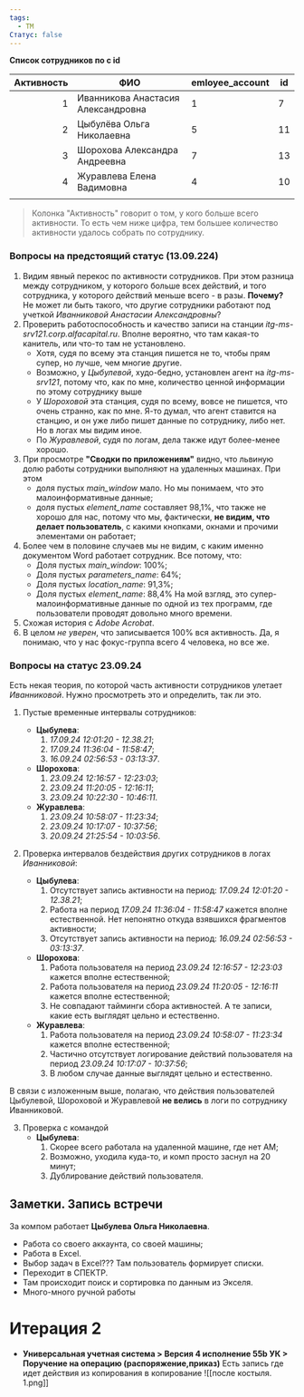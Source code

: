 ```yaml
---
tags:
  - TM
Статус: false
---
```

**Список сотрудников по с id**

| **Активность** | **ФИО**                            | **emloyee_account** | **id** |
| -------------: | ---------------------------------- | ------------------- | ------ |
|              1 | Иванникова Анастасия Александровна | 1                   | 7      |
|              2 | Цыбулёва Ольга Николаевна          | 5                   | 11     |
|              3 | Шорохова Александра Андреевна      | 7                   | 13     |
|              4 | Журавлева Елена Вадимовна          | 4                   | 10     |
|                |                                    |                     |        |
>Колонка "Активность" говорит о том, у кого больше всего активности. То есть чем ниже цифра, тем большее количество активности удалось собрать по сотруднику.
### Вопросы на предстоящий статус (13.09.224)
1. Видим явный перекос по активности сотрудников. При этом  разница между сотрудником, у которого больше всех действий, и того сотрудника, у которого действий меньше всего - в разы. 
   **Почему?** Не может ли быть такого, что другие сотрудники работают под учеткой *Иванниковой Анастасии Александровны*? 
2. Проверить работоспособность и качество записи на станции *itg-ms-srv121.corp.alfacapital.ru*. Вполне вероятно, что там какая-то канитель,  или что-то там не установлено.
   * Хотя, судя по всему эта станция пишется не то, чтобы прям супер, но лучше, чем многие другие. 
   * Возможно, у *Цыбулевой*, худо-бедно, установлен агент на *itg-ms-srv121*, потому что, как по мне, количество ценной информации по этому сотруднику выше
   * У *Шороховой* эта станция, судя по всему, вовсе не пишется, что очень странно, как по мне. Я-то думал, что агент ставится на станцию, и он уже либо пишет данные по сотруднику, либо нет. Но в логах мы видим иное.
   * По *Журавлевой*, судя по логам, дела также идут более-менее хорошо.
3. При просмотре **"Сводки по приложениям"** видно, что львиную долю работы сотрудники выполняют на удаленных машинах. При этом 
   * доля пустых *main_window* мало. Но мы понимаем, что это малоинформативные данные;
   * доля пустых *element_name* составляет 98,1%, что также не хорошо для нас, потому что мы, фактически, **не видим, что делает пользователь**, с какими кнопками, окнами и прочими элементами он работает;
4. Более чем в половине случаев мы не видим, с каким именно документом Word работает сотрудник. Все потому, что:
   * Доля пустых *main_window*: 100%;
   * Доля пустых *parameters_name*: 64%;
   * Доля пустых *location_name*: 91,3%;
   * Доля пустых *element_name*: 88,4%
     На мой взгляд, это супер-малоинформативные данные по одной из тех программ, где пользователи проводят довольно много времени.
5. Схожая история с *Adobe Acrobat*. 
6. В целом *не уверен*, что записывается 100% вся активность. Да, я понимаю, что у нас фокус-группа всего 4 человека, но все же.

### Вопросы на статус 23.09.24
Есть некая теория, по которой часть активности сотрудников улетает _Иванниковой_. Нужно просмотреть это и определить, так ли это.

1. Пустые временные интервалы сотрудников:
   * **Цыбулева**:
	   1. *17.09.24 12:01:20 - 12.38.21*;
	   2. *17.09.24 11:36:04 - 11:58:47*;
	   3. *16.09.24 02:56:53 - 03:13:37*.
   * **Шорохова**:
	   1. *23.09.24 12:16:57 - 12:23:03*;
	   2. *23.09.24 11:20:05 - 12:16:11*;
	   3. *23.09.24 10:22:30 - 10:46:11*.
   * **Журавлева**:
	   1. *23.09.24 10:58:07 - 11:23:34*;
	   2. *23.09.24 10:17:07 - 10:37:56*;
	   3. *20.09.24 21:25:54 - 10:03:56*.

2. Проверка интервалов бездействия других сотрудников в логах *Иванниковой*:
   * **Цыбулева**:
     1. Отсутствует запись активности на период: *17.09.24 12:01:20 - 12.38.21*;
     2. Работа на период *17.09.24 11:36:04 - 11:58:47* кажется вполне естественной. Нет непонятно откуда взявшихся фрагментов активности;
     3. Отсутствует запись активности на период: *16.09.24 02:56:53 - 03:13:37*.
   * **Шорохова**:
     1. Работа пользователя на период *23.09.24 12:16:57 - 12:23:03* кажется вполне естественной;
     2. Работа пользователя на период *23.09.24 11:20:05 - 12:16:11* кажется вполне естественной;
     3. Не совпадают тайминги сбора активностей. А те записи, какие есть выглядят цельно и естественно.
   * **Журавлева**:
     1. Работа пользователя на период *23.09.24 10:58:07 - 11:23:34* кажется вполне естественной;
     2. Частично отсутствует логирование действий пользователя на период  *23.09.24 10:17:07 - 10:37:56*;
     3. В любом случае данные выглядят цельно и естественно.

В связи с изложенным выше, полагаю, что действия пользователей Цыбулевой, Шороховой и Журавлевой **не велись** в логи по сотруднику Иванниковой.

3. Проверка с командой
   * **Цыбулева**:
     1. Скорее всего работала на удаленной машине, где нет АМ;
     2. Возможно, уходила куда-то, и комп просто заснул на 20 минут;
     3. Дублирование действий пользователя.

## Заметки. Запись встречи
За компом работает **Цыбулева Ольга Николаевна**.
- Работа со своего аккаунта, со своей машины;
- Работа в Excel. 
- Выбор задач в Excel??? Там пользователь формирует списки.
- Переходит в СПЕКТР. 
- Там происходит поиск и сортировка по данным из Экселя.
- Много-много ручной работы

# Итерация 2
- **Универсальная учетная система > Версия 4 исполнение 55b УК > Поручение на операцию (распоряжение,приказ)**
  Есть запись где идет действия из копирования в копирование
  ![[после костыля. 1.png]]


